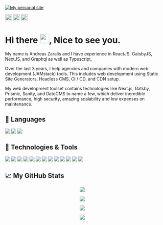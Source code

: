 [![My personal site](https://i.ibb.co/sJ8V4wn/Group-1.jpg)](https://www.decadentipsum.me)
<p>
  <a href="https://www.twitter.com/DecadentIpsum"><img src="https://img.shields.io/badge/twitter-%231DA1F2.svg?&style=flat&logo=twitter&logoColor=white&color=a277ff" height=22></a>
  <a href="https://www.linkedin.com/in/decadentipsum"><img src="https://img.shields.io/badge/linkedin-%230077B5.svg?&style=flat&logo=linkedin&logoColor=white&color=a277ff" height=22></a> 
  <a href="https://www.instagram.com/decadentipsum/"><img src="https://img.shields.io/badge/instagram-%23E4405F.svg?&style=flat&logo=instagram&logoColor=white&color=a277ff" height=22></a>
</p>

<h1> Hi there <img src="https://raw.githubusercontent.com/MartinHeinz/MartinHeinz/master/wave.gif" width="30px">, Nice to see you.</h1>

My name is Andreas Zaralis and I have experience in ReactJS, GatsbyJS, NextJS, and Graphql as well as Typescript. 

Over the last 3 years, I help agencies and companies with modern web development (JAMstack) tools. This includes web development using Static Site Generators, Headless CMS, CI / CD, and CDN setup.

My web development toolset contains technologies like Next.js, Gatsby, Prismic, Sanity, and DatoCMS to name a few, which deliver incredible performance, high security, amazing scalability and low expenses on maintenance.

## 🔧 Languages
![](https://img.shields.io/badge/Code-Javascript-informational?style=flat&logo=JavaScript&logoColor=white&color=61ffca)
![](https://img.shields.io/badge/Code-ReactJS-informational?style=flat&logo=React&logoColor=white&color=61ffca)
![](https://img.shields.io/badge/Code-Typescript-informational?style=flat&logo=TypeScript-idea&logoColor=white&color=61ffca)

## 🔧 Technologies & Tools
![](https://img.shields.io/badge/OS-Linux-informational?style=flat&logo=react&logoColor=white&color=61ffca)
![](https://img.shields.io/badge/Editor-IntelliJ_IDEA-informational?style=flat&logo=intellij-idea&logoColor=white&color=61ffca)
![](https://img.shields.io/badge/Code-Python-informational?style=flat&logo=python&logoColor=white&color=61ffca)
![](https://img.shields.io/badge/Code-JavaScript-informational?style=flat&logo=javascript&logoColor=white&color=61ffca)
![](https://img.shields.io/badge/Code-Golang-informational?style=flat&logo=go&logoColor=white&color=61ffca)
![](https://img.shields.io/badge/Code-Make-informational?style=flat&logo=cmake&logoColor=white&color=61ffca)
![](https://img.shields.io/badge/Code-React-informational?style=flat&logo=vue.js&logoColor=white&color=61ffca)
![](https://img.shields.io/badge/Shell-Bash-informational?style=flat&logo=gnu-bash&logoColor=white&color=61ffca)
![](https://img.shields.io/badge/Tools-PostgreSQL-informational?style=flat&logo=postgresql&logoColor=white&color=61ffca)
![](https://img.shields.io/badge/Tools-Docker-informational?style=flat&logo=docker&logoColor=white&color=61ffca)
![](https://img.shields.io/badge/Tools-Kubernetes-informational?style=flat&logo=kubernetes&logoColor=white&color=61ffca)
![](https://img.shields.io/badge/Tools-Red_Hat_OpenShift-informational?style=flat&logo=red-hat-open-shift&logoColor=white&color=61ffca)
![](https://img.shields.io/badge/Cloud-Digital_Ocean-informational?style=flat&logo=digitalocean&logoColor=white&color=61ffca)

## &#x1f4c8; My GitHub Stats

<p align = "center">
  <img  src = "https://github-readme-stats.vercel.app/api?username=DecadentIpsum&show_icons=true&theme=nightowl&line_height=27">
</p>

<p align = "center">
  <img src = "https://github-readme-stats.vercel.app/api/top-langs/?username=DecadentIpsum&theme=nightowl">
</p>

<p align = "center">
 <img  src="https://github-readme-streak-stats.herokuapp.com/?user=DecadentIpsum&show_icons=true&locale=en&layout=compact&theme=nightowl&line_height=0" />
</p> 

<p align = "center">
 <img src="https://activity-graph.herokuapp.com/graph?username=DecadentIpsum&theme=nightowl">
</p> 


